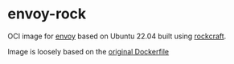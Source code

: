 # envoy-rock

OCI image for [envoy](https://bitnami.com/stack/envoy) based on Ubuntu 22.04 built using [rockcraft](https://github.com/canonical/rockcraft).

Image is loosely based on the [original Dockerfile](https://github.com/bitnami/containers/blob/main/bitnami/envoy/1.28/debian-12/Dockerfile)
